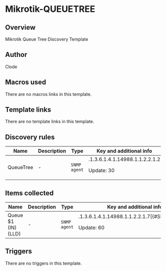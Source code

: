 # Mikrotik-QUEUETREE

## Overview

Mikrotik Queue Tree Discovery Template



## Author

Clode

## Macros used

There are no macros links in this template.

## Template links

There are no template links in this template.

## Discovery rules

|Name|Description|Type|Key and additional info|
|----|-----------|----|----|
|QueueTree|<p>-</p>|`SNMP agent`|.1.3.6.1.4.1.14988.1.1.2.2.1.2<p>Update: 30</p>|
## Items collected

|Name|Description|Type|Key and additional info|
|----|-----------|----|----|
|Queue $1 (IN) (LLD)|<p>-</p>|`SNMP agent`|.1.3.6.1.4.1.14988.1.1.2.2.1.7[{#SNMPVALUE}]<p>Update: 60</p>|
## Triggers

There are no triggers in this template.


